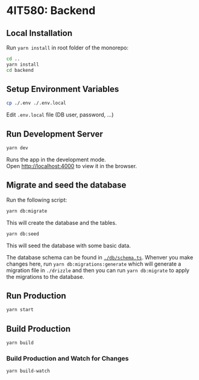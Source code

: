 # 4IT580: Backend

## Local Installation

Run `yarn install` in root folder of the monorepo:

```bash
cd ..
yarn install
cd backend
```

## Setup Environment Variables

```bash
cp ./.env ./.env.local
```

Edit `.env.local` file (DB user, password, ...)

## Run Development Server

```bash
yarn dev
```

Runs the app in the development mode.\
Open [http://localhost:4000](http://localhost:4000) to view it in the browser.

## Migrate and seed the database

Run the following script:

```bash
yarn db:migrate
```

This will create the database and the tables.

```bash
yarn db:seed
```

This will seed the database with some basic data.

The database schema can be found in [`./db/schema.ts`](./db/schema.ts). Whenver you make changes here, run `yarn db:migrations:generate` which will generate a migration file in `./drizzle` and then you can run `yarn db:migrate` to apply the migrations to the database.

## Run Production

```bash
yarn start
```

## Build Production

```bash
yarn build
```

### Build Production and Watch for Changes

```bash
yarn build-watch
```
